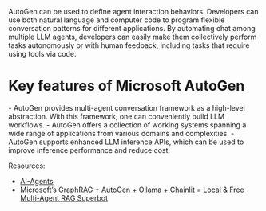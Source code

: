 AutoGen can be used to define agent interaction behaviors. Developers can use both natural language and computer code to program flexible conversation patterns for different applications. By automating chat among multiple LLM agents, developers can easily make them collectively perform tasks autonomously or with human feedback, including tasks that require using tools via code.

<h1>Key features of Microsoft AutoGen</h1>
- AutoGen provides multi-agent conversation framework as a high-level abstraction. With this framework, one can conveniently build LLM workflows.
- AutoGen offers a collection of working systems spanning a wide range of applications from various domains and complexities.
- AutoGen supports enhanced LLM inference APIs, which can be used to improve inference performance and reduce cost.

Resources:
- [AI-Agents](https://github.com/NisaarAgharia/AI-Agents)
- [Microsoft’s GraphRAG + AutoGen + Ollama + Chainlit = Local & Free Multi-Agent RAG Superbot](https://ai.gopubby.com/microsofts-graphrag-autogen-ollama-chainlit-fully-local-free-multi-agent-rag-superbot-61ad3759f06f)
